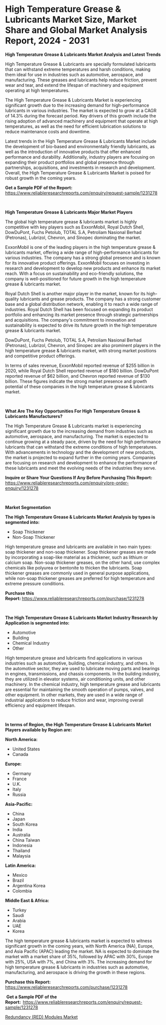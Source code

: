 <p><h1>High Temperature Grease & Lubricants Market Size, Market Share and Global Market Analysis Report, 2024 - 2031</h1></p><p><strong>High Temperature Grease & Lubricants Market Analysis and Latest Trends</strong></p>
<p><p>High Temperature Grease & Lubricants are specially formulated lubricants that can withstand extreme temperatures and harsh conditions, making them ideal for use in industries such as automotive, aerospace, and manufacturing. These greases and lubricants help reduce friction, prevent wear and tear, and extend the lifespan of machinery and equipment operating at high temperatures.</p><p>The High Temperature Grease & Lubricants Market is experiencing significant growth due to the increasing demand for high-performance lubricants in various industries. The market is expected to grow at a CAGR of 14.3% during the forecast period. Key drivers of this growth include the rising adoption of advanced machinery and equipment that operate at high temperatures, as well as the need for efficient lubrication solutions to reduce maintenance costs and downtime.</p><p>Latest trends in the High Temperature Grease & Lubricants Market include the development of bio-based and environmentally friendly lubricants, as well as the introduction of innovative products that offer enhanced performance and durability. Additionally, industry players are focusing on expanding their product portfolios and global presence through partnerships, acquisitions, and investments in research and development. Overall, the High Temperature Grease & Lubricants Market is poised for robust growth in the coming years.</p></p>
<p><strong>Get a Sample PDF of the Report:&nbsp;</strong> <a href="https://www.reliableresearchreports.com/enquiry/request-sample/1231278">https://www.reliableresearchreports.com/enquiry/request-sample/1231278</a></p>
<p>&nbsp;</p>
<p><strong>High Temperature Grease & Lubricants Major Market Players</strong></p>
<p><p>The global high temperature grease & lubricants market is highly competitive with key players such as ExxonMobil, Royal Dutch Shell, DowDuPont, Fuchs Petolub, TOTAL S.A, Petroliam Nasional Berhad (Petronas), Lubrizol, Chevron, and Sinopec dominating the market.</p><p>ExxonMobil is one of the leading players in the high temperature grease & lubricants market, offering a wide range of high-performance lubricants for various industries. The company has a strong global presence and is known for its innovative product offerings. ExxonMobil focuses on investing in research and development to develop new products and enhance its market reach. With a focus on sustainability and eco-friendly solutions, the company is well-positioned for future growth in the high temperature grease & lubricants market.</p><p>Royal Dutch Shell is another major player in the market, known for its high-quality lubricants and grease products. The company has a strong customer base and a global distribution network, enabling it to reach a wide range of industries. Royal Dutch Shell has been focused on expanding its product portfolio and enhancing its market presence through strategic partnerships and acquisitions. The company's commitment to innovation and sustainability is expected to drive its future growth in the high temperature grease & lubricants market.</p><p>DowDuPont, Fuchs Petolub, TOTAL S.A, Petroliam Nasional Berhad (Petronas), Lubrizol, Chevron, and Sinopec are also prominent players in the high temperature grease & lubricants market, with strong market positions and competitive product offerings.</p><p>In terms of sales revenue, ExxonMobil reported revenue of $255 billion in 2020, while Royal Dutch Shell reported revenue of $180 billion. DowDuPont reported revenue of $62 billion, and Chevron reported revenue of $130 billion. These figures indicate the strong market presence and growth potential of these companies in the high temperature grease & lubricants market.</p></p>
<p>&nbsp;</p>
<p><strong>What Are The Key Opportunities For High Temperature Grease & Lubricants Manufacturers?</strong></p>
<p><p>The High Temperature Grease & Lubricants market is experiencing significant growth due to the increasing demand from industries such as automotive, aerospace, and manufacturing. The market is expected to continue growing at a steady pace, driven by the need for high performance lubricants that can withstand the extreme conditions of high temperatures. With advancements in technology and the development of new products, the market is projected to expand further in the coming years. Companies are focusing on research and development to enhance the performance of these lubricants and meet the evolving needs of the industries they serve.</p></p>
<p><strong>Inquire or Share Your Questions If Any Before Purchasing This Report:</strong> <a href="https://www.reliableresearchreports.com/enquiry/pre-order-enquiry/1231278">https://www.reliableresearchreports.com/enquiry/pre-order-enquiry/1231278</a></p>
<p>&nbsp;</p>
<p><strong>Market Segmentation</strong></p>
<p><strong>The High Temperature Grease & Lubricants Market Analysis by types is segmented into:</strong></p>
<p><ul><li>Soap Thickener</li><li>Non-Soap Thickener</li></ul></p>
<p><p>High temperature grease and lubricants are available in two main types: soap thickener and non-soap thickener. Soap thickener greases are made by incorporating a soap-like material as a thickener, such as lithium or calcium soap. Non-soap thickener greases, on the other hand, use complex chemicals like polyurea or bentonite to thicken the lubricants. Soap thickener greases are commonly used in general purpose applications, while non-soap thickener greases are preferred for high temperature and extreme pressure conditions.</p></p>
<p><strong>Purchase this Report:&nbsp;</strong><a href="https://www.reliableresearchreports.com/purchase/1231278">https://www.reliableresearchreports.com/purchase/1231278</a></p>
<p>&nbsp;</p>
<p><strong>The High Temperature Grease & Lubricants Market Industry Research by Application is segmented into:</strong></p>
<p><ul><li>Automotive</li><li>Building</li><li>Chemical Industry</li><li>Other</li></ul></p>
<p><p>High temperature grease and lubricants find applications in various industries such as automotive, building, chemical industry, and others. In the automotive sector, they are used to lubricate moving parts and bearings in engines, transmissions, and chassis components. In the building industry, they are utilized in elevator systems, air conditioning units, and other machinery. In the chemical industry, high temperature grease and lubricants are essential for maintaining the smooth operation of pumps, valves, and other equipment. In other markets, they are used in a wide range of industrial applications to reduce friction and wear, improving overall efficiency and equipment lifespan.</p></p>
<p>&nbsp;</p>
<p><strong>In terms of Region, the High Temperature Grease & Lubricants Market Players available by Region are:</strong></p>
<p>
    <p> <strong> North America: </strong>
        <ul>
            <li>United States</li>
            <li>Canada</li>
        </ul>
        </p> 
    <p> <strong> Europe: </strong>
        <ul>
            <li>Germany</li>
            <li>France</li>
            <li>U.K.</li>
            <li>Italy</li>
            <li>Russia</li>
        </ul>
        </p> 
    <p> <strong> Asia-Pacific: </strong>
        <ul>
            <li>China</li>
            <li>Japan</li>
            <li>South Korea</li>
            <li>India</li>
            <li>Australia</li>
            <li>China Taiwan</li>
            <li>Indonesia</li>
            <li>Thailand</li>
            <li>Malaysia</li>
        </ul>
        </p> 
    <p> <strong> Latin America: </strong>
        <ul>
            <li>Mexico</li>
            <li>Brazil</li>
            <li>Argentina Korea</li>
            <li>Colombia</li>
        </ul>
        </p> 
    <p> <strong> Middle East & Africa: </strong>
        <ul>
            <li>Turkey</li>
            <li>Saudi</li>
            <li>Arabia</li>
            <li>UAE</li>
            <li>Korea</li>
        </ul>
    </p>
    </p>
<p><p>The high temperature grease & lubricants market is expected to witness significant growth in the coming years, with North America (NA), Europe, and Asia Pacific (APAC) leading the market. NA is expected to dominate the market with a market share of 35%, followed by APAC with 30%, Europe with 25%, USA with 7%, and China with 3%. The increasing demand for high temperature grease & lubricants in industries such as automotive, manufacturing, and aerospace is driving the growth in these regions.</p></p>
<p><strong>Purchase this Report: </strong><a href="https://www.reliableresearchreports.com/purchase/1231278">https://www.reliableresearchreports.com/purchase/1231278</a></p>
<p>&nbsp;<strong>Get a Sample PDF of the Report:&nbsp;&nbsp;</strong><a href="https://www.reliableresearchreports.com/enquiry/request-sample/1231278">https://www.reliableresearchreports.com/enquiry/request-sample/1231278</a></p>
<p><strong></strong></p>
<p><p><a href="https://fearless-okapi-6c8.notion.site/Redundancy-RED-Modules-Market-Analysis-and-Market-Size-Global-Industry-Overview-Market-Segmentat-847f281f38a649bda6334704f9194b23">Redundancy (RED) Modules Market</a></p></p>